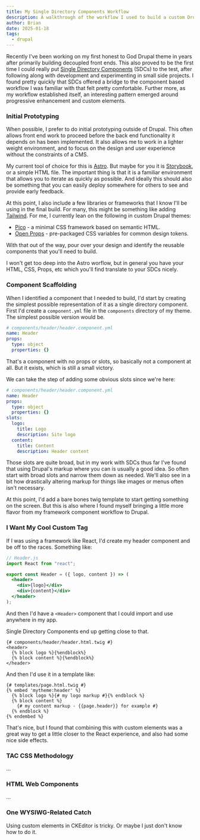 ```yaml
---
title: My Single Directory Components Workflow
description: A walkthrough of the workflow I used to build a custom Drupal theme that relies heavily on Single Directory Components
author: Brian
date: 2025-01-18
tags:
  - drupal
---
```


Recently I've been working on my first honest to God Drupal theme in years after primarily building decoupled front ends. This also proved to be the first time I could really put [Single Directory Components](https://www.drupal.org/docs/develop/theming-drupal/using-single-directory-components) (SDCs) to the test, after following along with development and experimenting in small side projects. I found pretty quickly that SDCs offered a bridge to the component based workflow I was familiar with that felt pretty comfortable. Further more, as my workflow established itself, an interesting pattern emerged around progressive enhancement and custom elements.

### Initial Prototyping

When possible, I prefer to do initial prototyping outside of Drupal. This often allows front end work to proceed before the back end functionality it depends on has been implemented. It also allows me to work in a lighter weight environment, and to focus on the design and user experience without the constraints of a CMS.

My current tool of choice for this is [Astro](https://astro.build/). But maybe for you it is [Storybook](https://storybook.js.org/), or a simple HTML file. The important thing is that it is a familiar environment that allows you to iterate as quickly as possible. And ideally this should also be something that you can easily deploy somewhere for others to see and provide early feedback.

At this point, I also include a few libraries or frameworks that I know I'll be using in the final build. For many, this might be something like adding [Tailwind](https://tailwindcss.com/). For me, I currently lean on the following in custom Drupal themes:

- [Pico](https://picocss.com/) - a minimal CSS framework based on semantic HTML.
- [Open Props](https://open-props.style/) - pre-packaged CSS variables for common design tokens.

With that out of the way, pour over your design and identify the reusable components that you'll need to build.

I won't get too deep into the Astro worflow, but in general you have your HTML, CSS, Props, etc which you'll find translate to your SDCs nicely.

### Component Scaffolding

When I identified a component that I needed to build, I'd start by creating the simplest possible representation of it as a single directory component. First I'd create a `component.yml` file in the `components` directory of my theme. The simplest possible version would be.

```yml
# components/header/header.component.yml
name: Header
props:
  type: object
  properties: {}
```

That's a component with no props or slots, so basically not a component at all. But it exists, which is still a small victory.

We can take the step of adding some obvious slots since we're here:

```yml
# components/header/header.component.yml
name: Header
props:
  type: object
  properties: {}
slots:
  logo:
    title: Logo
    description: Site logo
  content:
    title: Content
    description: Header content
```

Those slots are quite broad, but in my work with SDCs thus far I've found that using Drupal's markup where you can is usually a good idea. So often start with broad slots and narrow them down as needed. We'll also see in a bit how drastically altering markup for things like images or menus often isn't necessary.

At this point, I'd add a bare bones twig template to start getting something on the screen. But this is also where I found myself bringing a little more flavor from my framework component workflow to Drupal.

### I Want My Cool Custom Tag

If I was using a framework like React, I'd create my header component and be off to the races. Something like:

```jsx
// Header.js
import React from "react";

export const Header = ({ logo, content }) => (
  <header>
    <div>{logo}</div>
    <div>{content}</div>
  </header>
);
```

And then I'd have a `<Header>` component that I could import and use anywhere in my app.

Single Directory Components end up getting close to that.

```twig
{# components/header/header.html.twig #}
<header>
  {% block logo %}{%endblock%}
  {% block content %}{%endblock%}
</header>
```

And then I'd use it in a template like:

```twig
{# templates/page.html.twig #}
{% embed 'mytheme:header' %}
  {% block logo %}{# my logo markup #}{% endblock %}
  {% block content %}
    {# my content markup - {{page.header}} for example #}
  {% endblock %}
{% endembed %}
```

That's nice, but I found that combining this with custom elements was a great way to get a little closer to the React experience, and also had some nice side effects.

### TAC CSS Methodology

...

### HTML Web Components

...

### One WYSIWG-Related Catch

Using custom elements in CKEditor is tricky. Or maybe I just don't know how to do it.
